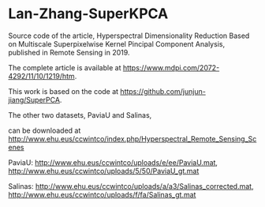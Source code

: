 # Lan-Zhang-SuperKPCA
Source code of the article, Hyperspectral Dimensionality Reduction Based on Multiscale Superpixelwise Kernel Pincipal Component Analysis, published in Remote Sensing in 2019. 

The complete article is available at https://www.mdpi.com/2072-4292/11/10/1219/htm.

This work is based on the code at https://github.com/junjun-jiang/SuperPCA.

The other two datasets, PaviaU and Salinas, 

can be downloaded at http://www.ehu.eus/ccwintco/index.php/Hyperspectral_Remote_Sensing_Scenes

PaviaU:
http://www.ehu.eus/ccwintco/uploads/e/ee/PaviaU.mat, 
http://www.ehu.eus/ccwintco/uploads/5/50/PaviaU_gt.mat

Salinas: 
http://www.ehu.eus/ccwintco/uploads/a/a3/Salinas_corrected.mat, 
http://www.ehu.eus/ccwintco/uploads/f/fa/Salinas_gt.mat
